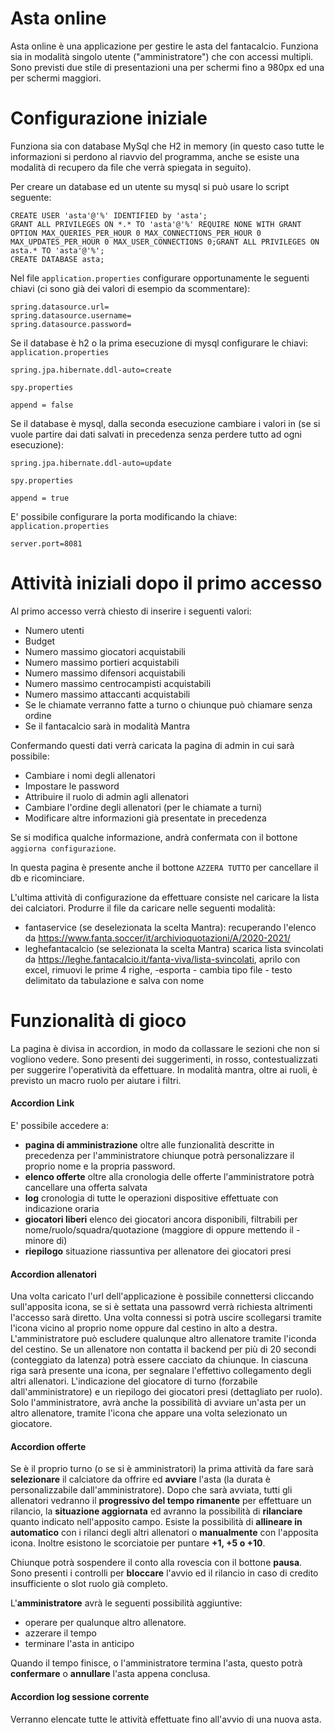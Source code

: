 # Asta online
Asta online è una applicazione per gestire le asta del fantacalcio. Funziona sia in modalità singolo utente ("amministratore") che con accessi multipli. Sono previsti due stile di presentazioni una per schermi fino a 980px ed una per schermi maggiori.

# Configurazione iniziale
Funziona sia con database MySql che H2 in memory (in questo caso tutte le informazioni si perdono al riavvio del programma, anche se esiste una modalità di recupero da file che verrà spiegata in seguito).

Per creare un database ed un utente su mysql si può usare lo script seguente:
 	
~~~~
CREATE USER 'asta'@'%' IDENTIFIED by 'asta';
GRANT ALL PRIVILEGES ON *.* TO 'asta'@'%' REQUIRE NONE WITH GRANT OPTION MAX_QUERIES_PER_HOUR 0 MAX_CONNECTIONS_PER_HOUR 0 MAX_UPDATES_PER_HOUR 0 MAX_USER_CONNECTIONS 0;GRANT ALL PRIVILEGES ON asta.* TO 'asta'@'%';
CREATE DATABASE asta;
~~~~

Nel file `application.properties` configurare opportunamente le seguenti chiavi (ci sono già dei valori di esempio da scommentare):
~~~~
spring.datasource.url=
spring.datasource.username=
spring.datasource.password=
~~~~

Se il database è h2 o la prima esecuzione di mysql configurare le chiavi:
`application.properties`
~~~~
spring.jpa.hibernate.ddl-auto=create
~~~~
`spy.properties`
~~~~
append = false
~~~~

Se il database è mysql, dalla seconda esecuzione cambiare i valori in (se si vuole partire dai dati salvati in precedenza senza perdere tutto ad ogni esecuzione):
~~~~
spring.jpa.hibernate.ddl-auto=update
~~~~
`spy.properties`
~~~~
append = true
~~~~
E' possibile configurare la porta modificando la chiave:
`application.properties`
~~~~
server.port=8081
~~~~

# Attività iniziali dopo il primo accesso
Al primo accesso verrà chiesto di inserire i seguenti valori:
* Numero utenti
* Budget
* Numero massimo giocatori acquistabili
* Numero massimo portieri acquistabili
* Numero massimo difensori acquistabili
* Numero massimo centrocampisti acquistabili
* Numero massimo attaccanti acquistabili
* Se le chiamate verranno fatte a turno o chiunque può chiamare senza ordine
* Se il fantacalcio sarà in modalità Mantra

Confermando questi dati verrà caricata la pagina di admin in cui sarà possibile:
* Cambiare i nomi degli allenatori
* Impostare le password
* Attribuire il ruolo di admin agli allenatori
* Cambiare l'ordine degli allenatori (per le chiamate a turni)
* Modificare altre informazioni già presentate in precedenza

Se si modifica qualche informazione, andrà confermata con il bottone `aggiorna configurazione`.

In questa pagina è presente anche il bottone `AZZERA TUTTO` per cancellare il db e ricominciare.

L'ultima attività di configurazione da effettuare consiste nel caricare la lista dei calciatori. Produrre il file da caricare nelle seguenti modalità:
* fantaservice (se deselezionata la scelta Mantra):
  recuperando l'elenco da https://www.fanta.soccer/it/archivioquotazioni/A/2020-2021/
* leghefantacalcio  (se selezionata la scelta Mantra)
scarica lista svincolati da https://leghe.fantacalcio.it/fanta-viva/lista-svincolati, aprilo con excel, rimuovi le prime 4 righe, -esporta - cambia tipo file - testo delimitato da tabulazione e salva con nome

# Funzionalità di gioco
La pagina è divisa in accordion, in modo da collassare le sezioni che non si vogliono vedere. Sono presenti dei suggerimenti, in rosso, contestualizzati per suggerire l'operatività da effettuare. In modalità mantra, oltre ai ruoli, è previsto un macro ruolo per aiutare i filtri.

#### Accordion Link
E' possibile accedere a:
* **pagina di amministrazione** oltre alle funzionalità descritte in precedenza per l'amministratore chiunque potrà personalizzare il proprio nome e la propria password.
* **elenco offerte** oltre alla cronologia delle offerte l'amministratore potrà cancellare una offerta salvata
* **log** cronologia di tutte le operazioni dispositive effettuate con indicazione oraria
* **giocatori liberi** elenco dei giocatori ancora disponibili, filtrabili per nome/ruolo/squadra/quotazione (maggiore di oppure mettendo il - minore di)
* **riepilogo** situazione riassuntiva per allenatore dei giocatori presi

#### Accordion allenatori
Una volta caricato l'url dell'applicazione è possibile connettersi cliccando sull'apposita icona, se si è settata una passowrd verrà richiesta altrimenti l'accesso sarà diretto.
Una volta connessi si potrà uscire scollegarsi tramite l'icona vicino al proprio nome oppure dal cestino in alto a destra. L'amministratore può escludere qualunque altro allenatore tramite l'iconda del cestino. Se un allenatore non contatta il backend per più di 20 secondi (conteggiato da latenza) potrà essere cacciato da chiunque.
In ciascuna riga sarà presente una icona, per segnalare l'effettivo collegamento degli altri allenatori. L'indicazione del giocatore di turno (forzabile dall'amministratore) e un riepilogo dei giocatori presi (dettagliato per ruolo).
Solo l'amministratore, avrà anche la possibilità di avviare un'asta per un altro allenatore, tramite l'icona che appare una volta selezionato un giocatore.

#### Accordion offerte
Se è il proprio turno (o se si è amministratori) la prima attività da fare sarà **selezionare** il calciatore da offrire ed **avviare** l'asta (la durata è personalizzabile dall'amministratore). Dopo che sarà avviata, tutti gli allenatori vedranno il **progressivo del tempo rimanente** per effettuare un rilancio, la **situazione aggiornata** ed avranno la possibilità di **rilanciare** quanto indicato nell'apposito campo. Esiste la possibilità di **allineare in automatico** con i rilanci degli altri allenatori o **manualmente** con l'apposita icona. Inoltre esistono le scorciatoie per puntare **+1, +5 o +10**. 

Chiunque potrà sospendere il conto alla rovescia con il bottone **pausa**.
Sono presenti i controlli per **bloccare** l'avvio ed il rilancio in caso di credito insufficiente o slot ruolo già completo.

L'**amministratore** avrà le seguenti possibilità aggiuntive:
* operare per qualunque altro allenatore.
* azzerare il tempo
* terminare l'asta in anticipo

Quando il tempo finisce, o l'amministratore termina l'asta, questo potrà **confermare** o **annullare** l'asta appena conclusa.

#### Accordion log sessione corrente
Verranno elencate tutte le attività effettuate fino all'avvio di una nuova asta.


